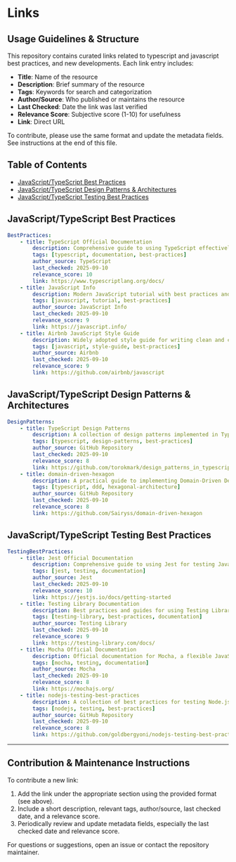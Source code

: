 # Links

## Usage Guidelines & Structure

This repository contains curated links related to typescript and javascript best practices, and new developments. Each link entry includes:
- **Title**: Name of the resource
- **Description**: Brief summary of the resource
- **Tags**: Keywords for search and categorization
- **Author/Source**: Who published or maintains the resource
- **Last Checked**: Date the link was last verified
- **Relevance Score**: Subjective score (1-10) for usefulness
- **Link**: Direct URL

To contribute, please use the same format and update the metadata fields. See instructions at the end of this file.

## Table of Contents

- [JavaScript/TypeScript Best Practices](#javascripttypescript-best-practices)
- [JavaScript/TypeScript Design Patterns & Architectures](#javascripttypescript-design-patterns--architectures)
- [JavaScript/TypeScript Testing Best Practices](#javascripttypescript-testing-best-practices)

## JavaScript/TypeScript Best Practices
```yaml
BestPractices:
    - title: TypeScript Official Documentation
        description: Comprehensive guide to using TypeScript effectively.
        tags: [typescript, documentation, best-practices]
        author_source: TypeScript
        last_checked: 2025-09-10
        relevance_score: 10
        link: https://www.typescriptlang.org/docs/
    - title: JavaScript Info
        description: Modern JavaScript tutorial with best practices and in-depth explanations.
        tags: [javascript, tutorial, best-practices]
        author_source: JavaScript Info
        last_checked: 2025-09-10
        relevance_score: 9
        link: https://javascript.info/
    - title: Airbnb JavaScript Style Guide
        description: Widely adopted style guide for writing clean and consistent JavaScript code.
        tags: [javascript, style-guide, best-practices]
        author_source: Airbnb
        last_checked: 2025-09-10
        relevance_score: 9
        link: https://github.com/airbnb/javascript
```

## JavaScript/TypeScript Design Patterns & Architectures
```yaml
DesignPatterns:
    - title: TypeScript Design Patterns
        description: A collection of design patterns implemented in TypeScript.
        tags: [typescript, design-patterns, best-practices]
        author_source: GitHub Repository
        last_checked: 2025-09-10
        relevance_score: 8
        link: https://github.com/torokmark/design_patterns_in_typescript
    - title: domain-driven-hexagon
        description: A practical guide to implementing Domain-Driven Design and Hexagonal Architecture in TypeScript.
        tags: [typescript, ddd, hexagonal-architecture]
        author_source: GitHub Repository
        last_checked: 2025-09-10
        relevance_score: 8
        link: https://github.com/Sairyss/domain-driven-hexagon
```

## JavaScript/TypeScript Testing Best Practices
```yaml
TestingBestPractices:
    - title: Jest Official Documentation
        description: Comprehensive guide to using Jest for testing JavaScript and TypeScript applications.
        tags: [jest, testing, documentation]
        author_source: Jest
        last_checked: 2025-09-10
        relevance_score: 10
        link: https://jestjs.io/docs/getting-started
    - title: Testing Library Documentation
        description: Best practices and guides for using Testing Library with JavaScript and TypeScript.
        tags: [testing-library, best-practices, documentation]
        author_source: Testing Library
        last_checked: 2025-09-10
        relevance_score: 9
        link: https://testing-library.com/docs/
    - title: Mocha Official Documentation
        description: Official documentation for Mocha, a flexible JavaScript test framework.
        tags: [mocha, testing, documentation]
        author_source: Mocha
        last_checked: 2025-09-10
        relevance_score: 8
        link: https://mochajs.org/
    - title: nodejs-testing-best-practices
        description: A collection of best practices for testing Node.js applications.
        tags: [nodejs, testing, best-practices]
        author_source: GitHub Repository
        last_checked: 2025-09-10
        relevance_score: 8
        link: https://github.com/goldbergyoni/nodejs-testing-best-practices/blob/master/README.md
```

---

## Contribution & Maintenance Instructions

To contribute a new link:
1. Add the link under the appropriate section using the provided format (see above).
2. Include a short description, relevant tags, author/source, last checked date, and a relevance score.
3. Periodically review and update metadata fields, especially the last checked date and relevance score.

For questions or suggestions, open an issue or contact the repository maintainer.